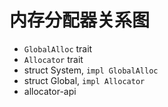 # 内存分配器关系图

- `GlobalAlloc` trait
- `Allocator` trait
- struct System, `impl GlobalAlloc`
- struct Global, `impl Allocator`
- allocator-api
